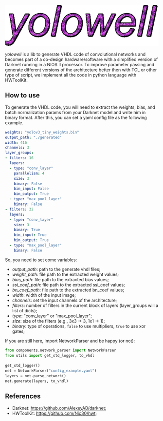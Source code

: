 <div style="text-align:center">
<img src="dummy/title.gif" alt="yolowell"/>
</div>

*yolowell* is a lib to generate VHDL code of convolutional networks and becomes part of a co-design hardware/software with a simplified version of Darknet running in a NIOS II processor. To improve parameter passing and generate different versions of the architecture better then with TCL or other type of script, we implement all the code in python language with HWToolKit.

## How to use

To generate the VHDL code, you will need to extract the weights, bias, and batch normalization params from your Darknet model and write him in binary format. After this, you can set a yaml config file as the following example.

``` yaml
weights: "yolov3_tiny_weights.bin"
output_path: "./generated"
width: 416
channels: 3
layer_groups:
- filters: 16
  layers:
  - type: "conv_layer"
    parallelism: 4
    size: 3
    binary: False
    bin_input: False
    bin_output: True
  - type: "max_pool_layer"
    binary: False
- filters: 32
  layers:
  - type: "conv_layer"
    size: 3
    binary: True
    bin_input: True
    bin_output: True
  - type: "max_pool_layer"
    binary: False
```

So, you need to set come variables:

* *output_path*: path to the generate vhdl files;
* *weight_path*: file path to the extracted weight values;
* *bias_path*: file path to the extracted bias values;
* *ssi_coef_path*: file path to the extracted ssi_coef values;
* *bn_coef_path*: file path to the extracted bn_coef values;
* *width*: width of the input image;
* *channels*: set the input channels of the architecture;
* *filters*: number of filters in the current block of layers (layer_groups will a list of dicts);
* *type*: "conv_layer" or "max_pool_layer";
* *size*: size of the filters (e.g., 3x3 -> 3, 1x1 -> 1);
* *binary*: type of operations, `false` to use multipliers, `true` to use xor gates;

If you are still here, import NetworkParser and be happy (or not):

```python
from components.network_parser import NetworkParser
from utils import get_std_logger, to_vhdl

get_std_logger()
net = NetworkParser("config_example.yaml")
layers = net.parse_network()
net.generate(layers, to_vhdl)
```

## References

* Darknet: https://github.com/AlexeyAB/darknet;
* HWToolKit: https://github.com/Nic30/hwt;
